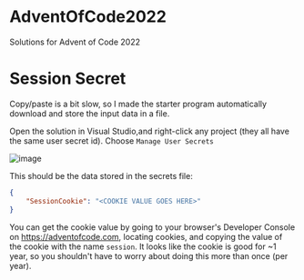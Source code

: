 # AdventOfCode2022
Solutions for Advent of Code 2022

# Session Secret

Copy/paste is a bit slow, so I made the starter program automatically download and store the input data in a file.

Open the solution in Visual Studio,and  right-click any project (they all have the same user secret id). Choose `Manage User Secrets`

![image](https://user-images.githubusercontent.com/36554739/205204636-4f538bb4-a644-482f-a0df-2bc05ac452d1.png)

This should be the data stored in the secrets file:

```json
{
    "SessionCookie": "<COOKIE VALUE GOES HERE>"
}
```

You can get the cookie value by going to your browser's Developer Console on https://adventofcode.com, locating cookies, and copying the value of the cookie with the name `session`. It looks like the cookie is good for ~1 year, so you shouldn't have to worry about doing this more than once (per year).
